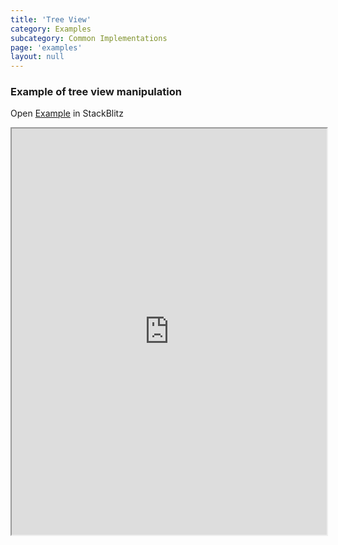 ```yaml
---
title: 'Tree View'
category: Examples
subcategory: Common Implementations
page: 'examples'
layout: null
---
```


<h3>Example of tree view manipulation</h3>
<div>Open <a href="https://stackblitz.com/edit/tablejs-infinite-scroll-stjdts" target="_blank">Example</a> in StackBlitz <a href="https://stackblitz.com/edit/tablejs-infinite-scroll-stjdts" target="_blank"><i class="fas fa-external-link-alt"></i></a></div><p></p>
<iframe width="100%" height="650px" src="https://stackblitz.com/edit/tablejs-infinite-scroll-stjdts?ctl=1&embed=1&file=src/app/app.component.ts&hideExplorer=1&hideNavigation=1&theme=light&view=preview"></iframe>

<div style="display:none;">


### Getting Started

#### Installation

`$ npm install --save @tablejs/community`

#### Implementation

##### Set Up
1. Import the `TablejsModule` into your app.module.ts file.

	```javascript
	import { TablejsModule } from '@tablejs/community';
```
2. Add the `TablejsModule` to the list of imports in your app.module.ts file.

	```javascript
	@NgModule ({
		declarations: [ ... ],
		imports: [ TablejsModule ],
		providers: [ ... ]
	});
```

3. Let's create a component and place some HTML table markup in the component's Typescript file.  Consider the following HTML:

	```html
	<table>
		<thead>
			<tr>
				<th>
					<div>Name</div>
				</th>
				<th>
					<div>Purchase</div>
				</th>
			</tr>
		</thead>

		<tbody>
			<tr>
				<td>
					<div class="name">
						The Purchaser's Name
					</div>
				</td>
				<td>
					<div class="item">
					The item purchased
					</div>
				</td>
			</tr>
		</tbody>
	</table>
```
4. And its corresponding SCSS:

	```CSS
	div {
	  position: relative;
	  padding: 0px;
	  margin: 0;
	  box-sizing: border-box;
	}

	table {
	  font-family: Lato;
	  table-layout: fixed;
	  border-collapse: collapse;
	  border-spacing: 0px;
	  padding: 0;
	  margin: 0;
	  width: 100%;
	  thead {
		display: table-header-group;
	  }
	  tbody {
		display: table-row-group;
	  }
	  thead,
	  tbody {
		position: relative;
		left: 0px;
		top: 0px;
		width: 100%;

		tr {
		  display: grid;
		  grid-template-columns: 30% 70%;

		  th,
		  td {
			position: relative;
			border: 1px solid #e9e9e9;
			height: 36px;
			width: 100%;
			div {
			  position: relative;
			  padding: 8px;
			  width: 100%;
			  height: 100%;
			  overflow: hidden;
			  white-space: nowrap;
			  text-overflow: ellipsis;
			}
		  }
		  th {
			text-align: center;
			background-color: #555555;
			div {
			  color: #ffffff;
			  font-size: 15px;
			}
		  }
		  td {
			background-color: #ffffff;
			div {
			  font-size: 13px;

			  &.name {
				width: 100%;
			  }
			  &.item {
				width: 100%;
			  }
			}
		  }
		}
	  }
	}
	```

	You should now have a table that looks something like this:

	<img src="../examples/images/getting_started_table_01.png" width="600" alt="">

5. Now that we have a simple table in place, let's display some dynamic data in the table.  Create an array of items in your component's Typescript file for displaying in the table.

	```javascript
	purchases: any[] = [
		{
		  name: 'John Hughes',
		  item: 'Cameras',
		},
		{
		  name: 'Mickey Mouse',
		  item: 'Whistles',
		},
		{
		  name: 'Amelia Earhart',
		  item: 'Goggles',
		},
		{
		  name: 'Godzilla',
		  item: 'Breath Mints',
		},
	];
```

	To display this data in the template, we will use the `ngFor` directive to iterate over each item in the array.  Then replace our static name and purchase item with the corresponding variables from our array.

	```HTML
	<table>
	  <thead>
		<tr>
		  <th>
			<div>Name</div>
		  </th>
		  <th>
			<div>Purchase</div>
		  </th>
		</tr>
	  </thead>

	  <tbody>
		<tr *ngFor="let purchase of purchases">
		  <td>
			<div class="name">{{ purchase.name }}</div>
		  </td>
		  <td>
			<div class="item">{{ purchase.item }}</div>
		  </td>
		</tr>
	  </tbody>
	</table>
	```


#####TableJS Initialization
If we want to enable resize or reordering, we will need to supply TableJS with row, column, and viewport information.  

1. **Register rows:** TableJS will be able to track row information once we place the `tablejsGridRow` directive on each `tr` element.

	```HTML
	<tablejs-grid>
		<table>
			<thead>
			  <tr tablejsGridRow>
				<th>
				  <div>Name</div>
				</th>
				<th>
				  <div>Purchase</div>
				</th>
			  </tr>
			</thead>

			<tbody>
			  <tr *ngFor="let purchase of purchases" tablejsGridRow>
				<td>
				  <div class="name">{{ purchase.name }}</div>
				</td>
				<td>
				  <div class="item">{{ purchase.item }}</div>
				</td>
			  </tr>
			</tbody>
		</table>
	</tablejs-grid>
	```
	
	Great!  TableJS can now register your rows!
	
2. **Declare column data:** Next, we will need to tie the columns from the `thead` tag to the columns in the `tbody` tag for sizing calculations.  TableJS uses CSS classes to accomplish this.  Let's replace the `class` attribute on the `td div` element with the `tablejsDataColClass`directive.  The class name supplied to the `tablejsDataColClass` directive will automatically placed on the `td div`.
	
	```HTML
	<tablejs-grid>
		<table>
			<thead>
			  <tr tablejsGridRow>
				<th>
				  <div>Name</div>
				</th>
				<th>
				  <div>Purchase</div>
				</th>
			  </tr>
			</thead>

			<tbody>
			  <tr *ngFor="let purchase of purchases" tablejsGridRow>
				<td>
				  <div tablejsDataColClass="name">{{ purchase.name }}</div>
				</td>
				<td>
				  <div tablejsDataColClass="item">{{ purchase.item }}</div>
				</td>
			  </tr>
			</tbody>
		</table>
	</tablejs-grid>
	```

	If you inspect your `td div` tags, you will see the classes 'name' and 'item' are still applied to those tags.

3. **Link Column Data:** After this, we want to make each of these `td div` elements correspond to a `th` element.  To achieve this, we will place a `tablejsDataColClasses` directive on the related `th` element.  Supply the `tablejsDataColClasses` directive with the class name(s) of the `td div` element you want to have tied to each `th` element. 

	**(Note: tablejsDatColClasses can be linked to multiple columns).  Please reference the <a href='#/nested-header'>Nested Headers</a> example for more information.**
	
	```HTML
	<tablejs-grid>
		<table>
			<thead>
			  <tr tablejsGridRow>
				<th tablejsDataColClasses="name">
				  <div>Name</div>
				</th>
				<th tablejsDataColClasses="item">
				  <div>Purchase</div>
				</th>
			  </tr>
			</thead>

			<tbody>
			  <tr *ngFor="let purchase of purchases" tablejsGridRow>
				<td>
				  <div tablejsDataColClass="name">{{ purchase.name }}</div>
				</td>
				<td>
				  <div tablejsDataColClass="item">{{ purchase.item }}</div>
				</td>
			  </tr>
			</tbody>
		</table>
	</tablejs-grid>
	```
	
	TableJS will now start applying styles to your rows.  By default, rows will be calculated based in pixels.  In our case, we want to resize in percentage.  We can achieve this in one of two ways.
	
	1. **Preferred method:** Add `initialWidth` directives on your `td div` elements to tell TableJS the starting widths of these elements, and include a width in percentage.  If we were resizing in pixels, it is preferred we do this step as well.  Doing so will allow TableJS to skip a draw call necessary to get the starting width of each of these elements.
	
	```HTML
		<td>
			<div tablejsDataColClass="name" initialWidth="30%">{{ purchase.name }}</div>
		</td>
	```
	
	2. **Alternative method:** Set the `resizeColumnWidthByPercent` directive on the `tablejs-grid` element to true:
	
	```HTML
		<tablejs-grid [resizeColumnWidthByPercent]="true">
			...
		</tablejs-grid>
	```
	
	Our HTML should now look something like this:
	
	```HTML
		<tablejs-grid [resizeColumnWidthByPercent]="true">
			<table>
				<thead>
				  <tr tablejsGridRow>
					<th tablejsDataColClasses="name">
					  <div>Name</div>
					</th>
					<th tablejsDataColClasses="item">
					  <div>Purchase</div>
					</th>
				  </tr>
				</thead>

				<tbody>
				  <tr *ngFor="let purchase of purchases" tablejsGridRow>
					<td>
					  <div tablejsDataColClass="name" initialWidth="30%">
						{{ purchase.name }}
					  </div>
					</td>
					<td>
					  <div tablejsDataColClass="item" initialWidth="70%">
						{{ purchase.item }}
					  </div>
					</td>
				  </tr>
				</tbody>
			</table>
		</tablejs-grid>
	```
4. **Declare viewport:** The viewport for TableJS should be the `tbody` tag.  Place the `tablejsViewport` directive on the `tbody` element to tell TableJS where the content of the table will reside.

	```HTML
	<tablejs-grid [resizeColumnWidthByPercent]="true">
	  <table>
		<thead>
		  <tr tablejsGridRow>
			<th tablejsDataColClasses="name">
			  <div>Name</div>
			</th>
			<th tablejsDataColClasses="item">
			  <div>Purchase</div>
			</th>
		  </tr>
		</thead>

		<tbody tablejsViewport>
		  <tr *ngFor="let purchase of purchases" tablejsGridRow>
			<td>
			  <div tablejsDataColClass="name" initialWidth="30%">
				{{ purchase.name }}
			  </div>
			</td>
			<td>
			  <div tablejsDataColClass="item" initialWidth="70%">
				{{ purchase.item }}
			  </div>
			</td>
		  </tr>
		</tbody>
	  </table>
	</tablejs-grid>
```

TableJS initialization is now complete!  See the example below for the TableJS initialization code.

<h3>Example of Getting Started</h3>
<div>Open <a href="https://stackblitz.com/edit/tablejs-getting-started" target="_blank">Example</a> in StackBlitz <a href="https://stackblitz.com/edit/tablejs-getting-started" target="_blank"><i class="fas fa-external-link-alt"></i></a></div><p></p>
<iframe width="100%" height="650px" src="https://stackblitz.com/edit/tablejs-getting-started?ctl=1&embed=1&file=src/app/app.component.ts&hideExplorer=1&hideNavigation=1&theme=light&view=preview"></iframe>

</div>